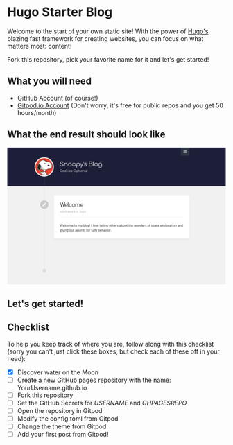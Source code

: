 # Hugo Starter Blog
Welcome to the start of your own static site! With the power of [Hugo's](https://gohugo.io) blazing fast framework for creating websites, you can focus on what matters most: content!  

Fork this repository, pick your favorite name for it and let's get started!

## What you will need

- GitHub Account (of course!)
- [Gitpod.io Account](https://gitpod.io) (Don't worry, it's free for public repos and you get 50 hours/month)

## What the end result should look like 
![Website Screenshot](website.png)   

Let's get started!
---   

## Checklist
To help you keep track of where you are, follow along with this checklist (sorry you can't just click these boxes, but check each of these off in your head):

- [x] Discover water on the Moon
- [ ] Create a new GitHub pages repository with the name: YourUsername.github.io
- [ ] Fork this repository
- [ ] Set the GitHub Secrets for *USERNAME* and *GHPAGESREPO*
- [ ] Open the repository in Gitpod
- [ ] Modify the config.toml from Gitpod
- [ ] Change the theme from Gitpod
- [ ] Add your first post from Gitpod!